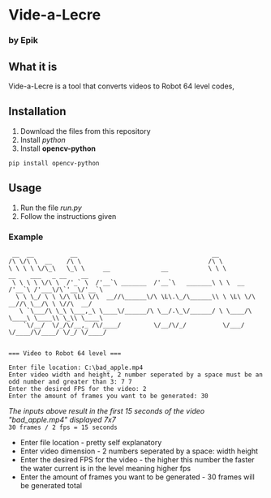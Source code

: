 
# Vide-a-Lecre
### by Epik

## What it is

Vide-a-Lecre is a tool that converts videos to Robot 64 level codes,

## Installation
1. Download the files from this repository
2. Install *python*
3. Install **opencv-python**
```
pip install opencv-python
```

## Usage

1. Run the file *run.py*
2. Follow the instructions given
### Example
```
 __  __          __                                     __
/\ \/\ \  __    /\ \                                   /\ \
\ \ \ \ \/\_\   \_\ \     __              __           \ \ \         __    ___   _ __    __
 \ \ \ \ \/\ \  /'_` \  /'__`\ _______  /'__`\   _______\ \ \  __  /'__`\ /'___\/\`'__\/'__`\
  \ \ \_/ \ \ \/\ \L\ \/\  __//\______\/\ \L\.\_/\______\\ \ \L\ \/\  __//\ \__/\ \ \//\  __/
   \ `\___/\ \_\ \___,_\ \____\/______/\ \__/.\_\/______/ \ \____/\ \____\ \____\\ \_\\ \____\
    `\/__/  \/_/\/__,_ /\/____/         \/__/\/_/          \/___/  \/____/\/____/ \/_/ \/____/


=== Video to Robot 64 level ===

Enter file location: C:\bad_apple.mp4
Enter video width and height, 2 number seperated by a space must be an odd number and greater than 3: 7 7
Enter the desired FPS for the video: 2
Enter the amount of frames you want to be generated: 30
```
*The inputs above result in the first 15 seconds of the video "bad_apple.mp4" displayed 7x7*<br>
`30 frames / 2 fps = 15 seconds`

* Enter file location - pretty self explanatory
* Enter video dimension - 2 numbers seperated by a space: width height
* Enter the desired FPS for the video - the higher this number the faster the water current is in the level meaning higher fps
* Enter the amount of frames you want to be generated - 30 frames will be generated total
